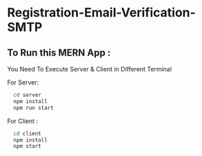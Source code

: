 # Registration-Email-Verification-SMTP

## To Run this MERN App : 

You Need To Execute Server & Client in Different Terminal 

 For Server: 

```bash
  cd server
  npm install 
  npm run start
```
For Client : 

```bash
  cd client
  npm install 
  npm start
```
